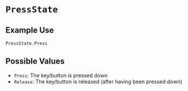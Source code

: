 # `PressState`


## Example Use

`PressState.Press`

## Possible Values

* `Press`: The key/button is pressed down
* `Release`: The key/button is released (after having been pressed down)
